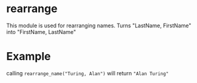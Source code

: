 rearrange
===========

This module is used for rearranging names.
Turns "LastName, FirstName" into "FirstName, LastName"

# Example

calling `rearrange_name("Turing, Alan")` will return `"Alan Turing"`
